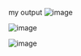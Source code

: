 my output
![image](https://github.com/ishanya-a/lmswithfirebase/assets/63252476/c194d838-44fb-48de-9f45-9576cf099b51)

![image](https://github.com/ishanya-a/lmswithfirebase/assets/63252476/63b5323b-0a29-481d-8cf3-7425c012f10f)

![image](https://github.com/ishanya-a/lmswithfirebase/assets/63252476/065ff215-9db7-4520-92df-2cc2cfb16dc4)



